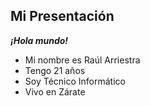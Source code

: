 ## Mi Presentación
***¡Hola mundo!***
- Mi nombre es Raúl Arriestra
- Tengo 21 años
- Soy Técnico Informático
- Vivo en Zárate
